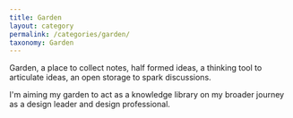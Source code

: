 ```yaml
---
title: Garden
layout: category
permalink: /categories/garden/
taxonomy: Garden
---
```


Garden, a place to collect notes, half formed ideas, a thinking tool to articulate ideas, an open storage to spark discussions.

I'm aiming my garden to act as a knowledge library on my broader journey as a design leader and design professional.

